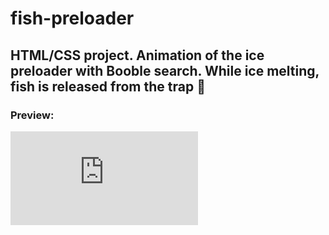 # fish-preloader
HTML/CSS project. Animation of the ice preloader with Booble search. While ice melting, fish is released from the trap 🐠
---
### Preview:
![alt-текст](https://files.fm/thumb_show.php?i=2599wtr2q "Текст заголовка логотипа 1")
